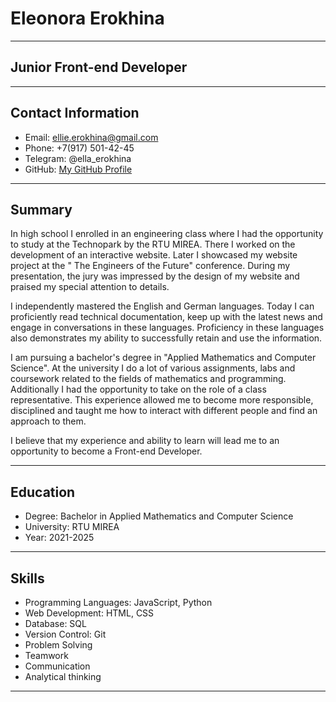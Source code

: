 # Eleonora Erokhina

-------------------------

## Junior Front-end Developer 

-------------------------

## Contact Information
- Email: ellie.erokhina@gmail.com
- Phone: +7(917) 501-42-45
- Telegram: @ella_erokhina
- GitHub: [My GitHub Profile](https://github.com/ellaerokhina23)

-------------------------

## Summary

In high school I enrolled in an engineering class where I had the opportunity to study at the Technopark by the RTU MIREA. There I worked on the development of an interactive website. Later I showcased my website project at the " The Engineers of the Future" conference. During my presentation, the jury was impressed by the design of my website and praised my special attention to details.

I independently mastered the English and German languages. Today I can proficiently read technical documentation, keep up with the latest news and engage in conversations in these languages. Proficiency in these languages also demonstrates my ability to successfully retain and use the information.

I am pursuing a bachelor's degree in "Applied Mathematics and Computer Science". At the university  I do a lot of various assignments, labs and coursework related to the fields of mathematics and programming. Additionally I had the opportunity to take on the role of a class representative. This experience allowed me to become more responsible, disciplined and taught me how to interact with different people and find an approach to them.

I believe that my experience and ability to learn will lead me to an opportunity to become a Front-end Developer.

-------------------------

## Education

- Degree: Bachelor in Applied Mathematics and Computer Science
- University: RTU MIREA
- Year: 2021-2025

-------------------------

## Skills

- Programming Languages: JavaScript, Python
- Web Development: HTML, CSS
- Database: SQL
- Version Control: Git
- Problem Solving
- Teamwork
- Communication
- Analytical thinking

------------------------- 
